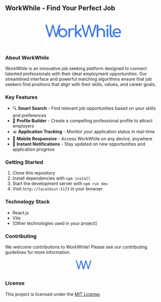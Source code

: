 
## WorkWhile - Find Your Perfect Job

<p align="center">
    <img src="public/workwhile.png" alt="WorkWhile Logo" width="250"/>
</p>

### About WorkWhile

WorkWhile is an innovative job seeking platform designed to connect talented professionals with their ideal employment opportunities. Our streamlined interface and powerful matching algorithms ensure that job seekers find positions that align with their skills, values, and career goals.

### Key Features

- 🔍 **Smart Search** - Find relevant job opportunities based on your skills and preferences
- 💼 **Profile Builder** - Create a compelling professional profile to attract employers
- 📊 **Application Tracking** - Monitor your application status in real-time
- 📱 **Mobile Responsive** - Access WorkWhile on any device, anywhere
- 🔔 **Instant Notifications** - Stay updated on new opportunities and application progress

### Getting Started

1. Clone this repository
2. Install dependencies with `npm install`
3. Start the development server with `npm run dev`
4. Visit `http://localhost:5173` in your browser

### Technology Stack

- React.js
- Vite
- [Other technologies used in your project]

### Contributing

We welcome contributions to WorkWhile! Please see our contributing guidelines for more information.

<p align="center">
    <img src="public/wwlogo.png" alt="WorkWhile Icon" width="50"/>
</p>

### License

This project is licensed under the [MIT License](LICENSE).